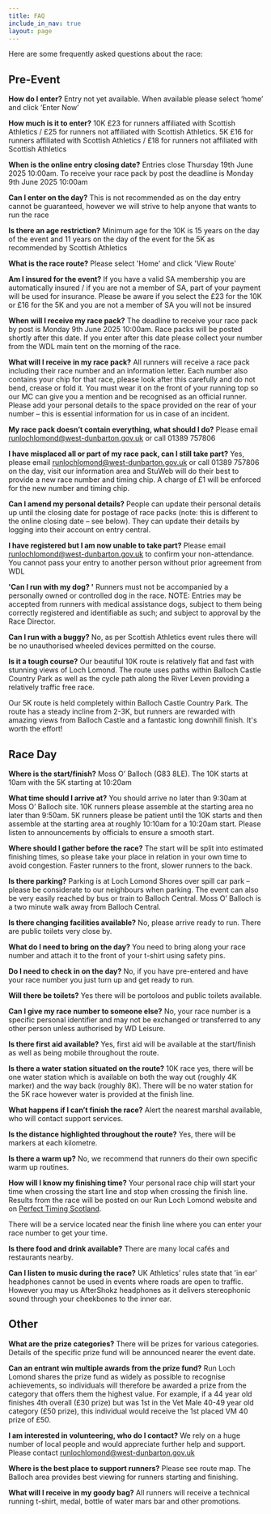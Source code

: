 ```yaml
---
title: FAQ
include_in_nav: true
layout: page
---
```


Here are some frequently asked questions about the race:

## Pre-Event
**How do I enter?**
Entry not yet available. When available please select ‘home’ and click ‘Enter Now’

**How much is it to enter?**
10K £23 for runners affiliated with Scottish Athletics / £25 for runners not affiliated with Scottish Athletics. 5K £16 for runners affiliated with Scottish Athletics / £18 for runners not affiliated with Scottish Athletics

**When is the online entry closing date?**
Entries close Thursday 19th June 2025 10:00am. To receive your race pack by post the deadline is Monday 9th June 2025 10:00am

**Can I enter on the day?**
This is not recommended as on the day entry cannot be guaranteed, however     we will strive to help anyone that wants to run the race

**Is there an age restriction?**
Minimum age for the 10K is 15 years on the day of the event and 11 years on the day of the event for the 5K as recommended by Scottish Athletics

**What is the race route?**
Please select 'Home' and click 'View Route'

**Am I insured for the event?**
If you have a valid SA membership you are automatically insured / if you are not a member of SA, part of your payment will be used for insurance. Please be aware if you select the £23 for the 10K or £16 for the 5K and you are not a member of SA you will not be insured

**When will I receive my race pack?**
The deadline to receive your race pack by post is Monday 9th June 2025 10:00am. Race packs will be posted shortly after this date. If you enter after this date please collect your number from the WDL main tent on the morning of the race.

**What will I receive in my race pack?**
All runners will receive a race pack including their race number and an information letter. Each number also contains your chip for that race, please look after this carefully and do not bend, crease or fold it. You must wear it on the front of your running top so our MC can give you a mention and be recognised as an official runner. Please add your personal details to the space provided on the rear of your number – this is essential information for us in case of an incident.

**My race pack doesn’t contain everything, what should I do?**
Please email runlochlomond@west-dunbarton.gov.uk or call 01389 757806

**I have misplaced all or part of my race pack, can I still take part?**
Yes, please email runlochlomond@west-dunbarton.gov.uk or call 01389 757806 on the day, visit our information area and StuWeb will do their best to provide a new race number and timing chip. A charge of £1 will be enforced for the new number and timing chip.

**Can I amend my personal details?**
People can update their personal details up until the closing date for postage of race packs (note: this is different to the online closing date – see    below). They can update their details by logging into their account on entry central.

**I have registered but I am now unable to take part?**
Please email runlochlomond@west-dunbarton.gov.uk to confirm your non-attendance. You cannot pass your entry to another person without prior agreement from WDL

**'Can I run with my dog? '**
Runners must not be accompanied by a personally owned or controlled dog in the race. NOTE: Entries may be accepted from runners with medical assistance dogs, subject to them being correctly registered and identifiable as such; and subject to approval by the Race Director.

**Can I run with a buggy?**
No, as per Scottish Athletics event rules there will be no unauthorised wheeled devices permitted on the course.

**Is it a tough course?**
Our beautiful 10K route is relatively flat and fast with stunning views of Loch Lomond. The route uses paths within Balloch Castle Country Park as well as the cycle path along the River Leven providing a relatively traffic free race.
    
Our 5K route is held completely within Balloch Castle Country Park. The route has a steady incline from 2-3K, but runners are rewarded with amazing views from Balloch Castle and a fantastic long downhill finish. It's worth the effort!

## Race Day
**Where is the start/finish?**
Moss O’ Balloch (G83 8LE). The 10K starts at 10am with the 5K starting at 10:20am

**What time should I arrive at?**
You should arrive no later than 9:30am at Moss O’ Balloch site. 10K runners please assemble at the starting area no later than 9:50am. 5K runners please be patient until the 10K starts and then assemble at the starting area at roughly 10:10am for a 10:20am start. Please listen to announcements by officials to ensure a smooth start.

**Where should I gather before the race?**
The start will be split into estimated finishing times, so please take your place in relation in your own time to avoid congestion. Faster runners to the front, slower runners to the back.

**Is there parking?**
Parking is at Loch Lomond Shores over spill car park – please be considerate to our neighbours when parking. The event can also be very easily reached by bus or train to Balloch Central. Moss O’ Balloch is a two minute walk away from Balloch Central.

**Is there changing facilities available?**
No, please arrive ready to run. There are public toilets very close by.

**What do I need to bring on the day?**
You need to bring along your race number and attach it to the front of your t-shirt using safety pins.

**Do I need to check in on the day?**
No, if you have pre-entered and have your race number you just turn up and get ready to run.

**Will there be toilets?**
Yes there will be portoloos and public toilets available.

**Can I give my race number to someone else?**
No, your race number is a specific personal identifier and may not be exchanged or transferred to any other person unless authorised by WD Leisure.

**Is there first aid available?**
Yes, first aid will be available at the start/finish as well as being mobile throughout the route.

**Is there a water station situated on the route?**
10K race yes, there will be one water station which is available on both the way out (roughly 4K marker) and the way back (roughly 8K). There will be no water station for the 5K race however water is provided at the finish line.

**What happens if I can’t finish the race?**
Alert the nearest marshal available, who will contact support services.

**Is the distance highlighted throughout the route?**
Yes, there will be markers at each kilometre.

**Is there a warm up?**
No, we recommend that runners do their own specific warm up routines.

**How will I know my finishing time?**
Your personal race chip will start your time when crossing the start line and stop when crossing the finish line. Results from the race will be posted on    our Run Loch Lomond website and on [Perfect Timing Scotland](http://perfecttimingscotland.co.uk/results/).

There will be a service located near the finish line where you can enter your race number to get your time.

**Is there food and drink available?**
There are many local cafés and restaurants nearby.

**Can I listen to music during the race?**
UK Athletics’ rules state that 'in ear' headphones cannot be used in events where roads are open to traffic. However you may us AfterShokz headphones as it delivers stereophonic sound through your cheekbones to the inner ear.

## Other
**What are the prize categories?**
There will be prizes for various categories. Details of the specific prize fund will be announced nearer the event date.

**Can an entrant win multiple awards from the prize fund?**
Run Loch Lomond shares the prize fund as widely as possible to recognise achievements, so individuals will therefore be awarded a prize from the category that offers them the highest value. For example, if a 44 year old finishes 4th overall (£30 prize) but was 1st in the Vet Male 40-49 year old category (£50 prize), this individual would receive the 1st placed VM 40 prize of £50.

**I am interested in volunteering, who do I contact?**
We rely on a huge number of local people and would appreciate further help and support. Please contact runlochlomond@west-dunbarton.gov.uk

**Where is the best place to support runners?**
Please see route map. The Balloch area provides best viewing for runners starting and finishing.

**What will I receive in my goody bag?**
All runners will receive a technical running t-shirt, medal, bottle of water mars bar and other promotions.